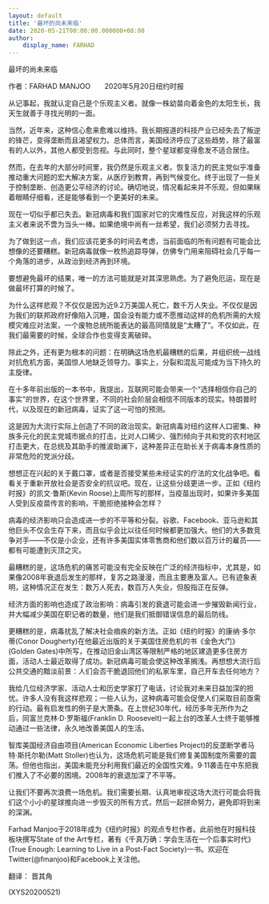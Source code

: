```yaml
---
layout: default
title: '最坏的尚未来临'
date: 2020-05-21T00:00:00.000000+08:00
author:
    display_name: FARHAD
---
```


最坏的尚未来临

作者：FARHAD MANJOO　　2020年5月20日纽约时报

从记事起，我就认定自己是个乐观主义者。就像一株幼苗向着金色的太阳生长，我天生就善于寻找光明的一面。

当然，近年来，这种信心愈来愈难以维持。我长期报道的科技产业已经失去了叛逆的锋芒，变得垄断而且渴望权力。总体而言，美国经济呼应了这些趋势，除了最富有的人以外，其他人都受到忽视。与此同时，整个星球都变得愈发不适合居住。

然而，在去年的大部分时间里，我仍然是乐观主义者。恢复活力的民主党似乎准备推动重大问题的宏大解决方案，从医疗到教育，再到气候变化。终于出现了一些关于控制垄断、创造更公平经济的讨论。确切地说，情况看起来并不乐观，但如果眯着眼睛仔细看，还是能够看到一个更美好的未来。

现在一切似乎都已失去。新冠病毒和我们国家对它的灾难性反应，对我这样的乐观主义者来说不啻为当头一棒。如果绝境中尚有一丝希望，我们必须努力去寻找。

为了做到这一点，我们应该花更多的时间去考虑，当前面临的所有问题有可能会比想像的还要糟糕。新冠病毒就像一枚热追踪导弹，仿佛专门用来阻碍社会几乎每一个角落的进步，从政治到经济再到环境。

要想避免最坏的结果，唯一的方法可能就是对其深思熟虑。为了避免厄运，现在是做最坏打算的时候了。

为什么这样悲观？不仅仅是因为近9.2万美国人死亡，数千万人失业。不仅仅是因为我们的联邦政府好像陷入沉睡，国会没有能力或不愿推动这样的危机所需的大规模灾难应对法案，一个废物总统所能表达的最高同情就是“太糟了”。不仅如此，在我们最需要的时候，全球合作也变得支离破碎。

除此之外，还有更为根本的问题：在明确这场危机最糟糕的后果，并组织统一战线对抗危机方面，美国惊人地缺乏领导力。事实上，分裂和混乱可能成为当下持久的主旋律。

在十多年前出版的一本书中，我提出，互联网可能会带来一个“选择相信你自己的事实”的世界，在这个世界里，不同的社会阶层会相信不同版本的现实。特朗普时代，以及现在的新冠病毒，证实了这一可怕的预测。

这是因为大流行实际上创造了不同的政治现实。新冠病毒对纽约这样人口密集、种族多元化的民主党城市据点的打击，比对人口稀少、强烈倾向于共和党的农村地区打击更大，在总统及其助手的推波助澜下，这种差异正在助长关于病毒本身性质的非常危险的党派分歧。

想想正在兴起的关于戴口罩，或者是否接受某些未经证实的疗法的文化战争吧。看看关于重新开放社会是否安全的抗议吧。现在，让这些分歧更进一步。正如《纽约时报》的凯文·鲁斯(Kevin Roose)上周所写的那样，当疫苗出现时，如果许多美国人受到反疫苗传言的影响，干脆拒绝接种会怎样？

病毒的经济影响只会造成进一步的不平等和分裂。谷歌、Facebook、亚马逊和其他巨头不仅会生存下来，而且似乎会比以往任何时候都更加强大。他们的大多数竞争对手——不仅是小企业，还有许多美国实体零售商和他们数以百万计的雇员——都有可能遭到灭顶之灾。

最糟糕的是，这场危机的痛苦可能没有完全反映在广泛的经济指标中，尤其是，如果像2008年衰退后发生的那样，复苏之路漫漫，而且主要惠及富人。已有迹象表明，这种情况正在发生：数万人死去，数百万人失业，但股指正在反弹。

经济方面的影响也造成了政治影响：病毒引发的衰退可能会进一步摧毁新闻行业，并大幅减少美国在职记者的数量，他们是我们抵御错误信息的最后防线。

更糟糕的是，病毒扰乱了解决社会痼疾的新方法。正如《纽约时报》的康纳·多尔蒂(Conor Dougherty)在他最近出版的关于美国住房危机的书《金色大门》(Golden Gates)中所写，在推动旧金山湾区等限制严格的地区建造更多住房方面，活动人士最近取得了成功。新冠病毒可能会使这种改革搁浅。再想想大流行后公共交通的黯淡前景：人们会否干脆退回他们的私家车里，自己开车去任何地方？

我给几位经济学家、活动人士和历史学家打了电话，讨论我对未来日益加深的担忧。许多人没有我这样悲观；一些人认为，这种病毒可能会促使人们采取目前亟需的行动。最有启发性的例子是大萧条。在上世纪30年代，经历多年无所作为之后，同富兰克林·D·罗斯福(Franklin D. Roosevelt)一起上台的改革人士终于能够推动通过一些法律，永久地改善美国人的生活。

智库美国经济自由项目(American Economic Liberties Project)的反垄断学者马特·斯托尔勒(Matt Stoller)也认为，这场危机可能是我们修复美国制度所需要的震荡。但他也指出，美国未能充分利用我们最近的全国性灾难。9·11袭击在中东把我们推入了不必要的困境。2008年的衰退加深了不平等。

让我们不要再次浪费一场危机。我们需要长期、认真地审视这场大流行可能会将我们这个小小的星球推向进一步毁灭的所有方式，然后一起拼命努力，避免即将到来的深渊。

Farhad Manjoo于2018年成为《纽约时报》的观点专栏作者。此前他在时报科技板块撰写State of the Art专栏，著有《千真万确：学会生活在一个后事实时代》(True Enough: Learning to Live in a Post-Fact Society)一书。欢迎在Twitter(@fmanjoo)和Facebook上关注他。

翻译： 晋其角

(XYS20200521)

